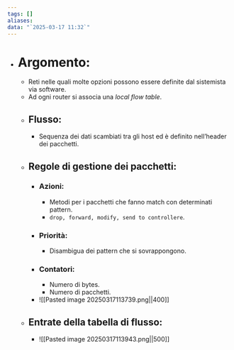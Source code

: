 ```yaml
---
tags: []
aliases: 
data: "`2025-03-17 11:32`"
---
```

- # Argomento:
	- Reti nelle quali molte opzioni possono essere definite dal sistemista via software.
	- Ad ogni router si associa una _local flow table_.
	- ## Flusso:
		- Sequenza dei dati scambiati tra gli host ed è definito nell’header dei pacchetti.
	- ## Regole di gestione dei pacchetti:
		- ### Azioni:
			- Metodi per i pacchetti che fanno match con determinati pattern.
			- `drop, forward, modify, send to controllere`.
		- ### Priorità:
			- Disambigua dei pattern che si sovrappongono.
		- ### Contatori:
			- Numero di bytes.
			- Numero di pacchetti.
		- ![[Pasted image 20250317113739.png||400]]
	- ## Entrate della tabella di flusso:
		- ![[Pasted image 20250317113943.png||500]]
